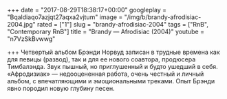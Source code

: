 +++
date = "2017-08-29T18:38:17+00:00"
googleplay = "Bqaldiaqo7azjqt27aqxa2vjtum"
image = "/img/b/brandy-afrodisiac-2004.jpg"
rated = ["1"]
slug = "brandy-afrodisiac-2004"
tags = ["RnB", "Contemporary RnB"]
title = "Brandy — Afrodisiac (2004)"
youtube = "n7VzSkBvwwg"

+++
Четвертый альбом Брэнди Норвуд записан в&nbsp;трудные времена как для певицы (развод), так и&nbsp;для ее&nbsp;нового соавтора, продюсера Тимбалэнда. Звук пышный, но&nbsp;приглушенный и&nbsp;будто ушедший в&nbsp;себя. &laquo;Афродизиак&raquo;&nbsp;&mdash; недооцененная работа, очень честный и&nbsp;личный альбом, с&nbsp;впечатляющими и&nbsp;эмоциональными треками. Опыт Брэнди явно породил новую глубину песен.